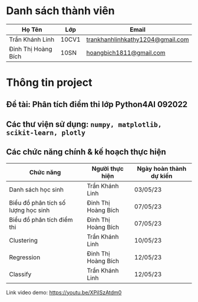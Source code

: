 # Danh sách thành viên
Họ Tên|Lớp|Email
-|-|-
Trần Khánh Linh|10CV1|trankhanhlinhkathy1204@gmail.com
Đinh Thị Hoàng Bích|10SN|hoangbich1811@gmail.com

# Thông tin project
## Đề tài: Phân tích điểm thi lớp Python4AI 092022
## Các thư viện sử dụng: `numpy, matplotlib, scikit-learn, plotly`

## Các chức năng chính & kế hoạch thực hiện

Chức năng|Người thực hiện|Ngày hoàn thành dự kiến
-|-|-
Danh sách học sinh|Trần Khánh Linh|03/05/23
Biểu đồ phân tích số lượng học sinh|Đinh Thị Hoàng Bích|07/05/23
Biểu đồ phân tích điểm thi|Đinh Thị Hoàng Bích|07/05/23
Clustering|Trần Khánh Linh|10/05/23
Regression|Đinh Thị Hoàng Bích|12/05/23
Classify|Trần Khánh Linh|12/05/23

Link video demo: https://youtu.be/XPiISzAtdm0
